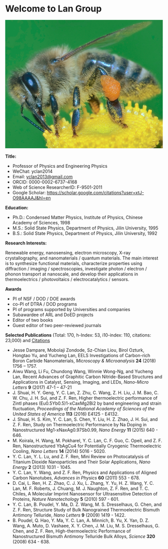 # Welcome to Lan Group

![logo](HoneyBee_1M.jpg)

**Title:** 
  - Professor of Physics and Engineering Physics
  - WeChat: yclan2014
  - Email: yclan2013@gmail.com
  - ORCID: 0000-0002-6737-4168
  - Web of Science ResearcherID: F-9501-2011
  - Google Scholar: https://scholar.google.com/citations?user=xtJ-O98AAAAJ&hl=en

**Education:**
  - Ph.D.: Condensed Matter Physics, Institute of Physics, Chinese Academy of Sciences, 1998
  - M.S.: Solid State Physics, Department of Physics, Jilin University, 1995
  - B.S.: Solid State Physics, Department of Physics, Jilin University, 1992

**Research Interests:**

Renewable energy, nanosensing, electron microscopy, X-ray crystallography, and nanomaterials / quantum materials. The main interest is to synthesize functional materials, characterize properties using diffraction / imaging / spectroscopies, investigate photon / electron / phonon transport at nanoscale, and develop their applications in thermoelectrics / photovoltaics / electrocatalytics / sensors.  


**Awards**
  - PI of NSF / DOD /  DOE awards
  - co-PI of DTRA / DOD programs
  - PI of programs supported by Universities and companies
  - Subawardee of ARL and DoED projects
  - Editor of two books
  - Guest editor of two peer-reviewed journals


**Selected Publications** (Total: 170, h-Index: 53, i10-index: 110, citations: 23,000) and [Citations](https://scholar.google.com/citations?user=xtJ-O98AAAAJ&hl=en)

  - Jesse Dampare, Mobolaji Zondode, Sz-Chian Liou, Birol Ozturk, Hongtao Yu, and Yucheng Lan, EELS Investigations of Carbon-rich Boron Carbide Nanomaterials, _Microscopy & Microanalysis_ **24** (2018) 1756 – 1757.
  - Aiwu Wang, Li Fu, Chundong Wang, Winnie Wong-Ng, and Yucheng Lan, Recent Advances of Graphitic Carbon Nitride-Based Structures and Applications in Catalyst, Sensing, Imaging, and LEDs, _Nano-Micro Letters_ **9** (2017) 47-1 – 47-21
  - J. Shuai, H. Y. Geng, Y. C. Lan, Z. Zhu, C. Wang, Z. H. Liu, J. M. Bao, C. W. Chu, J. H. Sui, and Z. F. Ren, Higher thermoelectric performance of Zintl phases (Eu0.5Yb0.5)1-xCaxMg2Bi2 by band engineering and strain fluctuation, _Proceedings of the National Academy of Sciences of the United States of America_ **113** (2016) E4125 - E4132.
  - J. Shuai, H. S. Kim, Y. C. Lan, S. Chen, Y. Liu, H. Z. Zhao, J. H. Sui, and Z. F. Ren, Study on Thermoelectric Performance by Na Doping in Nanostructured Mg1-xNaxAg0.97Sb0.99, _Nano Energy_ **11** (2015) 640 - 646.
  - M. Koirala, H. Wang, M. Pokharel, Y. C. Lan, C. F. Guo, C. Opeil, and Z. F. Ren, Nanostructured YbAgCu4 for Potentially Cryogenic Thermoelectric Cooling, _Nano Letters_ **14** (2014) 5016 - 5020.
  - Y. C. Lan, Y. L. Lu, and Z. F. Ren, Mini Review on Photocatalysis of Titanium Dioxide Nanoparticles and Their Solar Applications, _Nano Energy_ **2** (2013) 1031 - 1045.
  - Y. C. Lan, Y. Wang, and Z. F. Ren, Physics and Applications of Aligned Carbon Nanotubes, _Advances in Physics_ **60** (2011) 553 - 678.
  - D. Cai, L. Ren, H. Z. Zhao, C. J. Xu, L. Zhang, Y. Yu, H. Z. Wang, Y. C. Lan, M. F. Roberts, J. Chuang, M. J. Naughton, Z. F. Ren, and T. C. Chiles, A Molecular Imprint Nanosensor for Ultrasensitive Detection of Proteins, _Nature Nanotechology_ **5** (2010) 597 - 601.
  - Y. C. Lan, B. Poudel, Y. Ma, D. Z. Wang, M. S. Dresselhaus, G. Chen, and Z. F. Ren, Structure Study of Bulk Nanograined Thermoelectric Bismuth Antimony Telluride, _Nano Letters_ **9** (2009) 1419 - 1422.
  - B. Poudel, Q. Hao, Y. Ma, Y. C. Lan, A. Minnich, B. Yu, X. Yan, D. Z. Wang, A. Muto, D. Vashaee, X. Y. Chen, J. M. Liu, M. S. Dresselhaus, G. Chen, and Z. F. Ren, High-thermoelectric Performance of Nanostructured Bismuth Antimony Telluride Bulk Alloys, _Science_ **320** (2008) 634 - 638.
